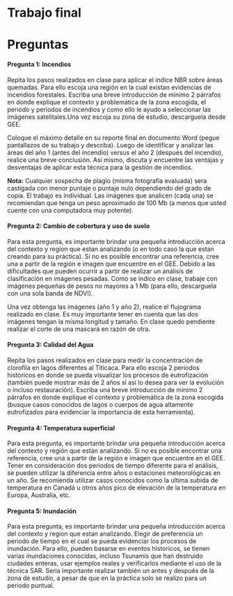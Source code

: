 Trabajo final
================

# Preguntas

#### Pregunta 1: Incendios

Repita los pasos realizados en clase para aplicar el indice NBR sobre
áreas quemadas. Para ello escoja una región en la cual existan
evidencias de incendios forestales. Escriba una breve introducción de
mínimo 2 párrafos en donde explique el contexto y problemática de la
zona escogida, el periodo y periodos de incendios y como ello le ayudo a
seleccionar las imágenes satelitales.Una vez escoja su zona de estudio,
descarguela desde GEE.

Coloque el máximo detalle en su reporte final en documento Word (pegue
pantallazos de su trabajo y describa). Luego de identificar y analizar
las áreas del año 1 (antes del incendio) versus el año 2 (después del
incendio), realice una breve conclusión. Así mismo, discuta y encuentre
las ventajas y desventajas de aplicar esta técnica para la gestión de
incendios.

**Nota:** Cualquier sospecha de plagio (misma fotografía evaluada) sera
castigada con menor puntaje o puntaje nulo dependiendo del grado de
copia. El trabajo es individual. Las imágenes que analicen (cada una) se
recomiendan que tenga un peso aproximado de 100 Mb (a menos que usted
cuente con una computadora muy potente).

#### Pregunta 2: Cambio de cobertura y uso de suelo

Para esta pregunta, es importante brindar una pequeña introducción
acerca del contexto y region que estan analizando (o en todo caso la que
estan creando para su práctica). Si no es posible encontrar una
referencia, cree una a partir de la región e imagen que encuentre en el
GEE. Debido a las dificultades que pueden ocurrir a partir de realizar
un análisis de clasificación en imágenes pesadas. Como se indico en
clase, trabaje con imágenes pequeñas de pesos no mayores a 1 Mb (para
ello, descarguela con una sola banda de NDVI).

Una vez obtenga las imágenes (año 1 y año 2), realice el flujograma
realizado en clase. Es muy importante tener en cuenta que las dos
imágenes tengan la misma longitud y tamaño. En clase quedo pendiente
realizar el corte de una mascará en razón de otra.

#### Pregunta 3: Calidad del Agua

Repita los pasos realizados en clase para medir la concentración de
clorofila en lagos diferentes al Titicaca. Para ello escoja 2 periodos
históricos en donde se pueda visualizar los procesos de eutrofización
(también puede mostrar más de 2 años si así lo desea para ver la
evolución o incluso restauración). Escriba una breve introducción de
mínimo 2 párrafos en donde explique el contexto y problemática de la
zona escogida (busque casos conocidos de lagos o cuerpos de agua
altamente eutrofizados para evidenciar la importancia de esta
herramienta).

#### Pregunta 4: Temperatura superficial

Para esta pregunta, es importante brindar una pequeña introducción
acerca del contexto y región que están analizando. Si no es posible
encontrar una referencia, cree una a partir de la región e imagen que
encuentre en el GEE. Tener en consideración dos periodos de tiempo
diferente para el análisis, se pueden utilizar la diferencia entre años
o estaciones meteorológicas en un año. Se recomienda utilizar casos
conocidos como la ultima subida de temperatura en Canadá u otros años
pico de elevación de la temperatura en Europa, Australia, etc.

#### Pregunta 5: Inundación

Para esta pregunta, es importante brindar una pequeña introducción
acerca del contexto y region que estan analizando. Elegir de preferencia
un periodo de tiempo en el cual se pueda evidenciar los procesos de
inundación. Para ello, pueden basarse en eventos historicos, se tienen
varias inundaciones conocidas, incluso Tsunamis que han destruido
ciudades enteras, usar ejemplos reales y verificarlos mediante el uso de
la técnica SAR. Seria importante realizar también un antes y después de
la zona de estudio, a pesar de que en la práctica solo se realizo para
un periodo puntual.
